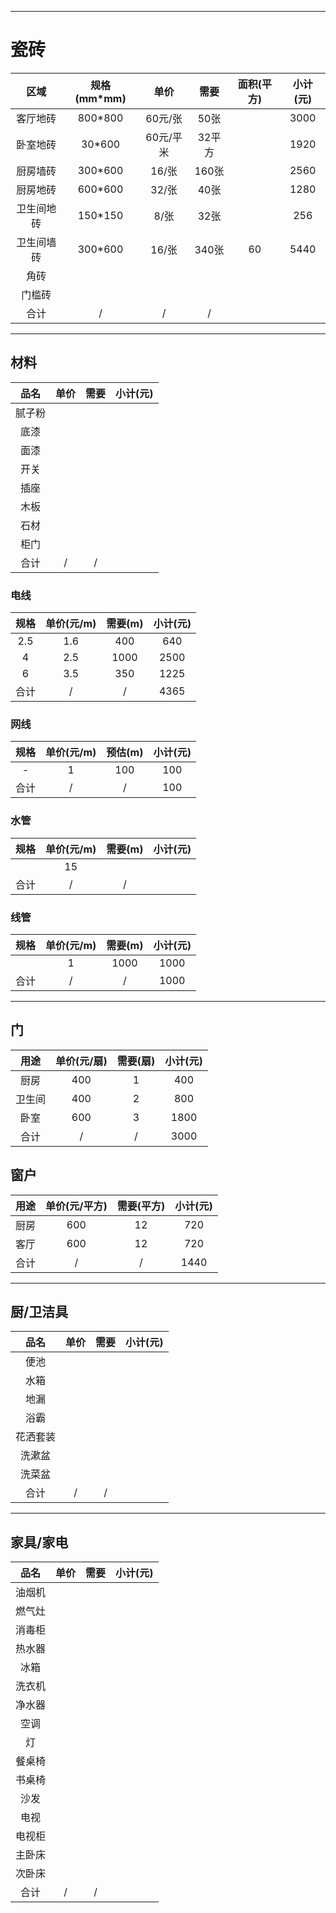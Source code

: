 
---

# 瓷砖


|区域|规格(mm*mm)|单价|需要|面积(平方)|小计(元)|
|:-:|:-:|:-:|:-:|:-:|:-:|
|客厅地砖|800*800|60元/张|50张||3000|
|卧室地砖|30*600|60元/平米|32平方||1920|
|厨房墙砖|300*600|16/张|160张||2560|
|厨房地砖|600*600|32/张|40张||1280|
|卫生间地砖|150*150|8/张|32张||256|
|卫生间墙砖|300*600|16/张|340张|60|5440|
|角砖|||||
|门槛砖|||||
|合计|/|/|/||



---
## 材料

|品名|单价|需要|小计(元)|
|:-:|:-:|:-:|:-:|
|腻子粉||||
|底漆||||
|面漆||||
|开关||||
|插座||||
|木板||||
|石材||||
|柜门||||
|合计|/|/||

### 电线

|规格|单价(元/m)|需要(m)|小计(元)|
|:-:|:-:|:-:|:-:|
|2.5|1.6|400|640|
|4|2.5|1000|2500|
|6|3.5|350|1225|
|合计|/|/|4365|

### 网线

|规格|单价(元/m)|预估(m)|小计(元)|
|:-:|:-:|:-:|:-:|
|-|1|100|100|
|合计|/|/|100|

### 水管

|规格|单价(元/m)|需要(m)|小计(元)|
|:-:|:-:|:-:|:-:|
||15|||
|合计|/|/||


### 线管

|规格|单价(元/m)|需要(m)|小计(元)|
|:-:|:-:|:-:|:-:|
||1|1000|1000|
|合计|/|/|1000|

---

## 门

|用途|单价(元/扇)|需要(扇)|小计(元)|
|:-:|:-:|:-:|:-:|
|厨房|400|1|400|
|卫生间|400|2|800|
|卧室|600|3|1800|
|合计|/|/|3000|

## 窗户

|用途|单价(元/平方)|需要(平方)|小计(元)|
|:-:|:-:|:-:|:-:|
|厨房|600|12|720|
|客厅|600|12|720|
|合计|/|/|1440|

---
## 厨/卫洁具

|品名|单价|需要|小计(元)|
|:-:|:-:|:-:|:-:|
|便池||||
|水箱||||
|地漏||||
|浴霸||||
|花洒套装||||
|洗漱盆||||
|洗菜盆||||
|合计|/|/||



---

## 家具/家电

|品名|单价|需要|小计(元)|
|:-:|:-:|:-:|:-:|
|油烟机||||
|燃气灶||||
|消毒柜||||
|热水器||||
|冰箱||||
|洗衣机||||
|净水器||||
|空调||||
|灯||||
|餐桌椅||||
|书桌椅||||
|沙发||||
|电视||||
|电视柜||||
|主卧床||||
|次卧床||||
|合计|/|/||



